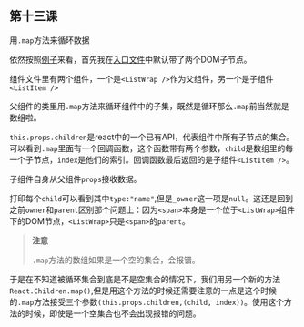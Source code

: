 ## 第十三课

用``.map``方法来循环数据

依然按照[例子](https://github.com/daoyi7/r/blob/master/src/study/study-13/study-13.js)来看，首先我在[入口文件](https://github.com/daoyi7/r/blob/master/src/index.js)中默认带了两个DOM子节点。

组件文件里有两个组件，一个是``<ListWrap />``作为父组件，另一个是子组件``<ListItem />``

父组件的类里用``.map``方法来循环组件中的子集，既然是循环那么``.map``前当然就是数组啦。

``this.props.children``是react中的一个已有API，代表组件中所有子节点的集合。可以看到``.map``里面有一个回调函数，这个函数带有两个参数，``child``是数组里的每一个子节点，``index``是他们的索引。回调函数最后返回的是子组件``<ListItem />``。

子组件自身从父组件``props``接收数据。


打印每个``child``可以看到其中``type:"name"``,但是``_owner``这一项是``null``。这还是回到之前``owner``和``parent``区别那个问题上：因为``<span>``本身是一个位于``<ListWrap>``组件下的DOM节点，``<ListWrap>``只是``<span>``的``parent``。


>**注意**
>
>``.map``方法的数组如果是一个空的集合，会报错。

于是在不知道被循环集合到底是不是空集合的情况下，我们用另一个新的方法``React.Children.map()``,但是用这个方法的时候还需要注意的一点是这个时候的``.map``方法接受三个参数``(this.props.children,(child, index))``。使用这个方法的时候，即使是一个空集合也不会出现报错的问题。
